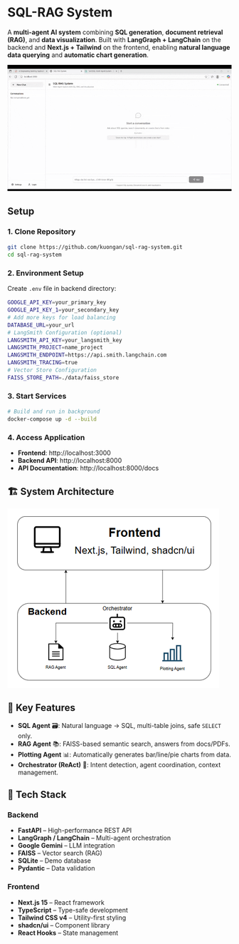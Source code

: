 # SQL-RAG System

A **multi-agent AI system** combining **SQL generation**, **document retrieval (RAG)**, and **data visualization**.
Built with **LangGraph + LangChain** on the backend and **Next.js + Tailwind** on the frontend, enabling **natural language data querying** and **automatic chart generation**.

![Demo](images/demo.gif)

## Setup 

### **1. Clone Repository**
```bash
git clone https://github.com/kuongan/sql-rag-system.git
cd sql-rag-system
```

### **2. Environment Setup**
Create `.env` file in backend directory:
```bash
GOOGLE_API_KEY=your_primary_key
GOOGLE_API_KEY_1=your_secondary_key
# Add more keys for load balancing
DATABASE_URL=your_url
# LangSmith Configuration (optional)
LANGSMITH_API_KEY=your_langsmith_key
LANGSMITH_PROJECT=name_project
LANGSMITH_ENDPOINT=https://api.smith.langchain.com
LANGSMITH_TRACING=true
# Vector Store Configuration
FAISS_STORE_PATH=./data/faiss_store
```

### **3. Start Services**
```bash
# Build and run in background
docker-compose up -d --build
```

### **4. Access Application**
- **Frontend**: http://localhost:3000
- **Backend API**: http://localhost:8000
- **API Documentation**: http://localhost:8000/docs


## 🏗️ System Architecture
![SQL-RAG Architecture](images/image.png)


## 🎯 Key Features

* **SQL Agent** 🗃️: Natural language → SQL, multi-table joins, safe `SELECT` only.
* **RAG Agent** 📚: FAISS-based semantic search, answers from docs/PDFs.
* **Plotting Agent** 📊: Automatically generates bar/line/pie charts from data.
* **Orchestrator (ReAct)** 🤖: Intent detection, agent coordination, context management.

## 🔧 Tech Stack

### **Backend**

* **FastAPI** – High-performance REST API
* **LangGraph / LangChain** – Multi-agent orchestration
* **Google Gemini** – LLM integration
* **FAISS** – Vector search (RAG)
* **SQLite** – Demo database
* **Pydantic** – Data validation

### **Frontend**

* **Next.js 15** – React framework
* **TypeScript** – Type-safe development
* **Tailwind CSS v4** – Utility-first styling
* **shadcn/ui** – Component library
* **React Hooks** – State management

